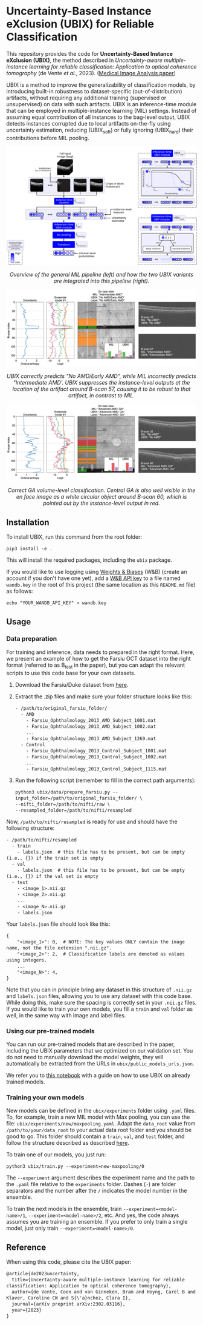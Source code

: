 # Uncertainty-Based Instance eXclusion (UBIX) for Reliable Classification
This repository provides the code for **Uncertainty-Based Instance eXclusion (UBIX)**, the method described in _Uncertainty-aware multiple-instance learning for reliable classification: Application to optical coherence tomography_ (de Vente _et al._, 2023). ([Medical Image Analysis paper](https://doi.org/10.1016/j.media.2024.103259))

UBIX is a method to improve the generalizability of classification models, by introducing built-in robustness to dataset-specific (out-of-distribution) artifacts, without requiring any additional training (supervised or unsupervised) on data with such artifacts. UBIX is an inference-time module that can be employed in multiple-instance learning (MIL) settings. Instead of assuming equal contribution of all instances to the bag-level output, UBIX detects instances corrupted due to local artifacts on-the-fly using uncertainty estimation, reducing (UBIX<sub>soft</sub>) or fully ignoring (UBIX<sub>hard</sub>) their contributions before MIL pooling.

![Methods figure](assets/methods_fig.png)
<p align="center"><i>
  Overview of the general MIL pipeline (left) and how the two UBIX variants are integrated into this pipeline (right).
</i></p>

![Results example figure A](assets/example_a.png)
<p align="center"><i>
  UBIX correctly predicts "No AMD/Early AMD", while MIL incorrectly predicts "Intermediate AMD'. UBIX suppresses the instance-level outputs at the location of the artifact around B-scan 57, causing it to be robust to that artifact, in contrast to MIL.
</i></p>

![Results example figure B](assets/example_b.png)
<p align="center"><i>
  Correct GA volume-level classification. Central GA is also well visible in the en face image as a white circular object around B-scan 60, which is pointed out by the instance-level output in red.
</i></p>

## Installation
To install UBIX, run this command from the root folder:
```
pip3 install -e .
```

This will install the required packages, including the `ubix` package.

If you would like to use logging using [Weights & Biases](https://wandb.ai/) (W&B) (create an account if you don't have one yet), add a [W&B API key](https://wandb.ai/settings#api) to a file named `wandb.key` in the root of this project (the same location as this `README.md` file) as follows:

```
echo "YOUR_WANDB_API_KEY" > wandb.key
```

## Usage

### Data preparation
For training and inference, data needs to prepared in the right format. Here, we present an example of how to get the Farsiu OCT dataset into the right format (referred to as B<sub>test</sub> in the paper), but you can adapt the relevant scripts to use this code base for your own datasets.

1. Download the Farsiu/Duke dataset from [here](https://people.duke.edu/~sf59/RPEDC_Ophth_2013_dataset.htm).

2. Extract the .zip files and make sure your folder structure looks like this:
    ```
    - /path/to/original_farsiu_folder/
      - AMD
        - Farsiu_Ophthalmology_2013_AMD_Subject_1001.mat
        - Farsiu_Ophthalmology_2013_AMD_Subject_1002.mat
        ...
        - Farsiu_Ophthalmology_2013_AMD_Subject_1269.mat
      - Control
        - Farsiu_Ophthalmology_2013_Control_Subject_1001.mat
        - Farsiu_Ophthalmology_2013_Control_Subject_1002.mat
        ...
        - Farsiu_Ophthalmology_2013_Control_Subject_1115.mat
    ```

3. Run the following script (remember to fill in the correct path arguments):
    ```
    python3 ubix/data/prepare_farsiu.py --input_folder=/path/to/original_farsiu_folder/ \
    --nifti_folder=/path/to/nifti/raw \
    --resampled_folder=/path/to/nifti/resampled
    ```

Now, `/path/to/nifti/resampled` is ready for use and should have the following structure:

```
- /path/to/nifti/resampled
  - train
    - labels.json  # this file has to be present, but can be empty (i.e., {}) if the train set is empty
  - val
    - labels.json  # this file has to be present, but can be empty (i.e., {}) if the val set is empty
  - test
    - <image_1>.nii.gz
    - <image_2>.nii.gz
    ...
    - <image_N>.nii.gz
    - labels.json
```

Your `labels.json` file should look like this:

```
{
    "<image_1>": 0,  # NOTE: The key values ONLY contain the image name, not the file extension ".nii.gz".
    "<image_2>": 2,  # Classification labels are denoted as values using integers.
    ...
    "<image_N>": 4,
}
```

Note that you can in principle bring any dataset in this structure of `.nii.gz` and `labels.json` files, allowing you to use any dataset with this code base. While doing this, make sure the spacing is correctly set in your `.nii.gz` files. If you would like to train your own models, you fill a `train` and `val` folder as well, in the same way with image and label files.

### Using our pre-trained models
You can run our pre-trained models that are described in the paper, including the UBIX parameters that we optimized on our validation set. You do not need to manually download the model weights, they will automatically be extracted from the URLs in `ubix/public_models_urls.json`.

We refer you to [this notebook](<./Applying UBIX to trained models.ipynb>) with a guide on how to use UBIX on already trained models.

### Training your own models
New models can be defined in the `ubix/experiments` folder using `.yaml` files. To, for example, train a new MIL model with Max pooling, you can use the file: `ubix/experiments/new/maxpooling.yaml`. Adapt the `data_root` value from `/path/to/your/data_root` to your actual data root folder and you should be good to go. This folder should contain a `train`, `val`, and `test` folder, and follow the structure described as described [here](#data-preparation).

To train one of our models, you just run:

```
python3 ubix/train.py --experiment=new-maxpooling/0
```

The `--experiment` argument describes the experiment name and the path to the `.yaml` file relative to the `experiments` folder. Dashes (`-`) are folder separators and the number after the `/` indicates the model number in the ensemble.

To train the next models in the ensemble, train `--experiment=<model-name>/1`, `--experiment=<model-name>/2`, etc. And yes, the code always assumes you are training an ensemble. If you prefer to only train a single model, just only train `--experiment=<model-name>/0`.

## Reference
When using this code, please cite the UBIX paper:

```
@article{de2023uncertainty,
  title={Uncertainty-aware multiple-instance learning for reliable classification: Application to optical coherence tomography},
  author={de Vente, Coen and van Ginneken, Bram and Hoyng, Carel B and Klaver, Caroline CW and S{\'a}nchez, Clara I},
  journal={arXiv preprint arXiv:2302.03116},
  year={2023}
}
```
